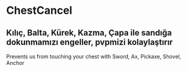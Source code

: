 # ChestCancel
Kılıç, Balta, Kürek, Kazma, Çapa ile sandığa
dokunmamızı engeller, pvpmizi kolaylaştırır
-
Prevents us from touching your chest with 
Sword, Ax, Pickaxe, Shovel, Anchor
